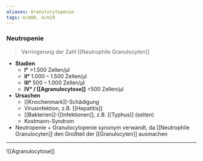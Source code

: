 ```yaml
---
aliases: Granulocytopenie
tags: m/m08, m/m19
---
```

### Neutropenie
> Verringerung der Zahl [[Neutrophile Granulocyten]]
- **Stadien**
	- **I°** >1.500 Zellen/μl
	- **II°** 1.000 – 1.500 Zellen/μl
	- **III°** 500 – 1.000 Zellen/μl
	- **IV° / [[Agranulocytose]]** <500 Zellen/μl 
- **Ursachen**
	- [[Knochenmark]]-Schädigung
	- Virusinfektion, z.B. [[Hepatitis]]
	- [[Bakterien]]-[[Infektionen]], z.B. [[Typhus]] (selten)
	- Kostmann-Syndrom
- Neutropenie + Granulocytopenie synonym verwandt, da [[Neutrophile Granulocyten]] den Großteil der [[Granulocyten]] ausmachen
---
![[Agranulocytose]]